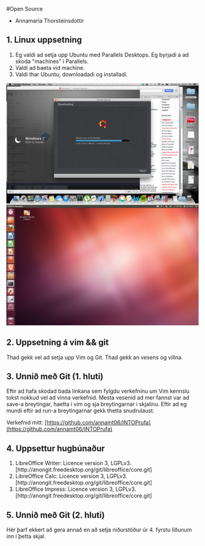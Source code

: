
#Open Source

<ul>
<li>Annamaria Thorsteinsdottir</li>
</ul>

## 1. Linux uppsetning

<ol>
<li>Eg valdi ad setja upp Ubuntu med Parallels Desktops. Eg byrjadi a ad skoda "machines" i Parallels.</li>
<li>Valdi ad baeta vid machine.</li>
<li>Valdi thar Ubuntu, downloadadi og installadi.</li>
</ol>

![Ubuntu ad downloadast](/UbuntuDownloadast.png)
![Ubuntu uppsett](/UbuntuUppsett.png)

## 2. Uppsetning á vim && git

Thad gekk vel ad setja upp Vim og Git. Thad gekk an vesens og villna.

## 3. Unnið með Git (1. hluti)

Eftir ad hafa skodad bada linkana sem fylgdu verkefninu um Vim kennslu tokst nokkud vel ad vinna verkefnid. Mesta vesenid ad mer fannst var ad save-a breytingar, haetta i vim og sja breytingarnar i skjalinu. Eftir ad eg mundi eftir ad run-a breytingarnar gekk thetta snudrulaust.

Verkefnid mitt: 
[https://github.com/annamt06/INTOPrufa](https://github.com/annamt06/INTOPrufa)

## 4. Uppsettur hugbúnaður

<ol>
<li>LibreOffice Writer: Licence version 3, LGPLv3.
	[http://anongit.freedesktop.org/git/libreoffice/core.git]</li>
<li>LibreOffice Calc: Licence version 3, LGPLv3.
	[http://anongit.freedesktop.org/git/libreoffice/core.git]</li>
<li>LibreOffice Impress: Licence version 3, LGPLv3.
        [http://anongit.freedesktop.org/git/libreoffice/core.git]</li>
</ol>

## 5. Unnið með Git (2. hluti)

Hér þarf ekkert að gera annað en að setja niðurstöður úr 4. fyrstu liðunum inn í þetta skjal.
